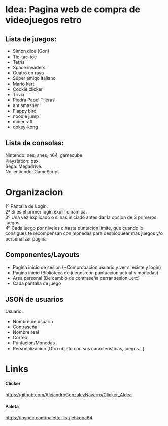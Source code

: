 # Idea: Pagina web de compra de videojuegos retro

## Lista de juegos: 
- Simon dice (Gon)
- Tic-tac-toe  
- Tetris  
- Space invaders  
- Cuatro en raya  
- Súper amigo italiano  
- Mario kart  
- Cookie clicker  
- Trivia  
- Piedra Papel Tijeras  
- ant smasher  
- Flappy bird  
- noodle jump  
- minecraft  
- dokey-kong  
 
## Lista de consolas:  
Nintendo: nes, snes, n64, gamecube  
Playstation: psx.  
Sega: Megadrive.  
No-entiendo: GameScript

# Organizacion
1º Pantalla de Login.  
2ª Si es el primer login explir dinamica.  
3º Una vez explicado o si has iniciado antes dar la opcion de 3 primeros juegos.  
4º Cada juego por niveles o hasta puntacion limite, que cuando lo consigues te recompensan con monedas para desbloquear mas juegos y/o personalizar pagina  

## Componentes/Layouts  
- Pagina inicio de sesion (+Comprobacion usuario y ver si existe y login)  
- Pagina inicio (Biblioteca de juegos con puntuacion actual y monedas)  
- Area personal (De cambio de contraseña cerrar sesion...etc)  
- Cada pantalla de juego  

## JSON de usuarios  
Usuario:  
- Nombre de usuario  
- Contraseña  
- Nombre real  
- Correo  
- Puntacion/Monedas  
- Personalizacion [Otro objeto con sus caracteristicas, juegos...]

# Links  
#### Clicker
https://github.com/AlejandroGonzalezNavarro/Clicker_Aldea
#### Paleta  
https://lospec.com/palette-list/jehkoba64
